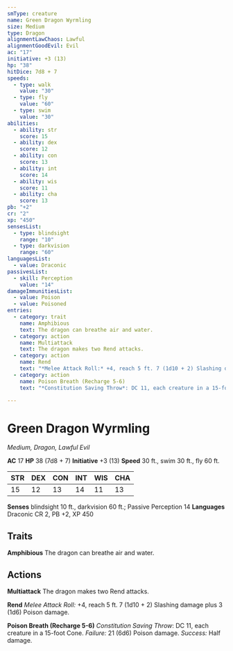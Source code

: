 ```yaml
---
smType: creature
name: Green Dragon Wyrmling
size: Medium
type: Dragon
alignmentLawChaos: Lawful
alignmentGoodEvil: Evil
ac: "17"
initiative: +3 (13)
hp: "38"
hitDice: 7d8 + 7
speeds:
  - type: walk
    value: "30"
  - type: fly
    value: "60"
  - type: swim
    value: "30"
abilities:
  - ability: str
    score: 15
  - ability: dex
    score: 12
  - ability: con
    score: 13
  - ability: int
    score: 14
  - ability: wis
    score: 11
  - ability: cha
    score: 13
pb: "+2"
cr: "2"
xp: "450"
sensesList:
  - type: blindsight
    range: "10"
  - type: darkvision
    range: "60"
languagesList:
  - value: Draconic
passivesList:
  - skill: Perception
    value: "14"
damageImmunitiesList:
  - value: Poison
  - value: Poisoned
entries:
  - category: trait
    name: Amphibious
    text: The dragon can breathe air and water.
  - category: action
    name: Multiattack
    text: The dragon makes two Rend attacks.
  - category: action
    name: Rend
    text: "*Melee Attack Roll:* +4, reach 5 ft. 7 (1d10 + 2) Slashing damage plus 3 (1d6) Poison damage."
  - category: action
    name: Poison Breath (Recharge 5-6)
    text: "*Constitution Saving Throw*: DC 11, each creature in a 15-foot Cone. *Failure:*  21 (6d6) Poison damage. *Success:*  Half damage."

---
```


# Green Dragon Wyrmling
*Medium, Dragon, Lawful Evil*

**AC** 17
**HP** 38 (7d8 + 7)
**Initiative** +3 (13)
**Speed** 30 ft., swim 30 ft., fly 60 ft.

| STR | DEX | CON | INT | WIS | CHA |
| --- | --- | --- | --- | --- | --- |
| 15 | 12 | 13 | 14 | 11 | 13 |

**Senses** blindsight 10 ft., darkvision 60 ft.; Passive Perception 14
**Languages** Draconic
CR 2, PB +2, XP 450

## Traits

**Amphibious**
The dragon can breathe air and water.

## Actions

**Multiattack**
The dragon makes two Rend attacks.

**Rend**
*Melee Attack Roll:* +4, reach 5 ft. 7 (1d10 + 2) Slashing damage plus 3 (1d6) Poison damage.

**Poison Breath (Recharge 5-6)**
*Constitution Saving Throw*: DC 11, each creature in a 15-foot Cone. *Failure:*  21 (6d6) Poison damage. *Success:*  Half damage.
